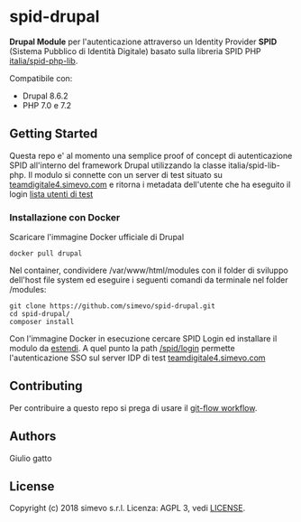 # spid-drupal

**Drupal Module** per l'autenticazione attraverso un Identity Provider **SPID** (Sistema Pubblico di Identità Digitale) basato sulla libreria SPID PHP [italia/spid-php-lib](https://github.com/italia/spid-php-lib).

Compatibile con:
- Drupal  8.6.2
- PHP 7.0 e 7.2 


## Getting Started

Questa repo e' al momento una semplice proof of concept di autenticazione SPID all'interno del framework Drupal utilizzando la classe italia/spid-lib-php. Il modulo si connette con un server di test situato su [teamdigitale4.simevo.com](https://teamdigitale4.simevo.com) e ritorna i metadata dell'utente che ha eseguito il login [lista utenti di test](https://teamdigitale4.simevo.com/users)

### Installazione con Docker
Scaricare l'immagine Docker ufficiale di Drupal
```
docker pull drupal
```

Nel container, condividere /var/www/html/modules con il folder di sviluppo dell'host file system ed eseguire i seguenti comandi da terminale nel folder /modules:


```
git clone https://github.com/simevo/spid-drupal.git
cd spid-drupal/
composer install
```

Con l'immagine Docker in esecuzione cercare SPID Login ed installare il modulo da [estendi](http://localhost:8080/admin/modules).
A quel punto la path [/spid/login](http://localhost:8080/spid/login) permette l'autenticazione SSO sul server IDP di test [teamdigitale4.simevo.com](https://teamdigitale4.simevo.com)


## Contributing

Per contribuire a questo repo si prega di usare il [git-flow workflow](https://danielkummer.github.io/git-flow-cheatsheet/).

## Authors

Giulio gatto

## License

Copyright (c) 2018 simevo s.r.l.
Licenza: AGPL 3, vedi [LICENSE](LICENSE).
